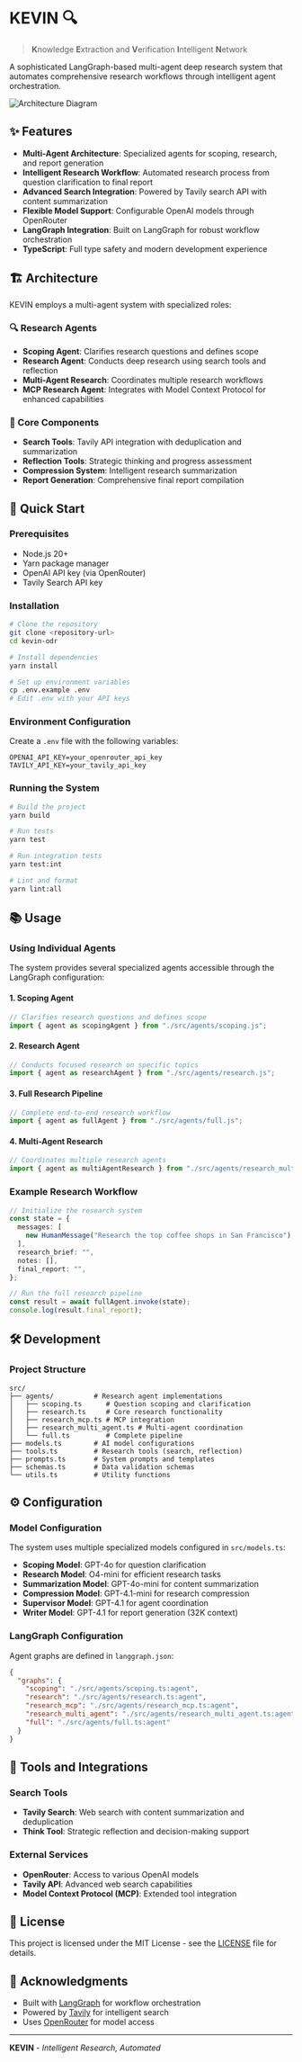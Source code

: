 # KEVIN 🔍

> **K**nowledge **E**xtraction and **V**erification **I**ntelligent **N**etwork

A sophisticated LangGraph-based multi-agent deep research system that automates comprehensive research workflows through intelligent agent orchestration.

![Architecture Diagram](./docs/graph.png)

## ✨ Features

- **Multi-Agent Architecture**: Specialized agents for scoping, research, and report generation
- **Intelligent Research Workflow**: Automated research process from question clarification to final report
- **Advanced Search Integration**: Powered by Tavily search API with content summarization
- **Flexible Model Support**: Configurable OpenAI models through OpenRouter
- **LangGraph Integration**: Built on LangGraph for robust workflow orchestration
- **TypeScript**: Full type safety and modern development experience

## 🏗️ Architecture

KEVIN employs a multi-agent system with specialized roles:

### 🔍 Research Agents

- **Scoping Agent**: Clarifies research questions and defines scope
- **Research Agent**: Conducts deep research using search tools and reflection
- **Multi-Agent Research**: Coordinates multiple research workflows
- **MCP Research Agent**: Integrates with Model Context Protocol for enhanced capabilities

### 🧠 Core Components

- **Search Tools**: Tavily API integration with deduplication and summarization
- **Reflection Tools**: Strategic thinking and progress assessment
- **Compression System**: Intelligent research summarization
- **Report Generation**: Comprehensive final report compilation

## 🚀 Quick Start

### Prerequisites

- Node.js 20+
- Yarn package manager
- OpenAI API key (via OpenRouter)
- Tavily Search API key

### Installation

```bash
# Clone the repository
git clone <repository-url>
cd kevin-odr

# Install dependencies
yarn install

# Set up environment variables
cp .env.example .env
# Edit .env with your API keys
```

### Environment Configuration

Create a `.env` file with the following variables:

```env
OPENAI_API_KEY=your_openrouter_api_key
TAVILY_API_KEY=your_tavily_api_key
```

### Running the System

```bash
# Build the project
yarn build

# Run tests
yarn test

# Run integration tests
yarn test:int

# Lint and format
yarn lint:all
```

## 📚 Usage

### Using Individual Agents

The system provides several specialized agents accessible through the LangGraph configuration:

#### 1. Scoping Agent

```typescript
// Clarifies research questions and defines scope
import { agent as scopingAgent } from "./src/agents/scoping.js";
```

#### 2. Research Agent

```typescript
// Conducts focused research on specific topics
import { agent as researchAgent } from "./src/agents/research.js";
```

#### 3. Full Research Pipeline

```typescript
// Complete end-to-end research workflow
import { agent as fullAgent } from "./src/agents/full.js";
```

#### 4. Multi-Agent Research

```typescript
// Coordinates multiple research agents
import { agent as multiAgentResearch } from "./src/agents/research_multi_agent.js";
```

### Example Research Workflow

```typescript
// Initialize the research system
const state = {
  messages: [
    new HumanMessage("Research the top coffee shops in San Francisco"),
  ],
  research_brief: "",
  notes: [],
  final_report: "",
};

// Run the full research pipeline
const result = await fullAgent.invoke(state);
console.log(result.final_report);
```

## 🛠️ Development

### Project Structure

```
src/
├── agents/          # Research agent implementations
│   ├── scoping.ts      # Question scoping and clarification
│   ├── research.ts     # Core research functionality
│   ├── research_mcp.ts # MCP integration
│   ├── research_multi_agent.ts # Multi-agent coordination
│   └── full.ts         # Complete pipeline
├── models.ts        # AI model configurations
├── tools.ts         # Research tools (search, reflection)
├── prompts.ts       # System prompts and templates
├── schemas.ts       # Data validation schemas
└── utils.ts         # Utility functions
```

## ⚙️ Configuration

### Model Configuration

The system uses multiple specialized models configured in `src/models.ts`:

- **Scoping Model**: GPT-4o for question clarification
- **Research Model**: O4-mini for efficient research tasks
- **Summarization Model**: GPT-4o-mini for content summarization
- **Compression Model**: GPT-4.1-mini for research compression
- **Supervisor Model**: GPT-4.1 for agent coordination
- **Writer Model**: GPT-4.1 for report generation (32K context)

### LangGraph Configuration

Agent graphs are defined in `langgraph.json`:

```json
{
  "graphs": {
    "scoping": "./src/agents/scoping.ts:agent",
    "research": "./src/agents/research.ts:agent",
    "research_mcp": "./src/agents/research_mcp.ts:agent",
    "research_multi_agent": "./src/agents/research_multi_agent.ts:agent",
    "full": "./src/agents/full.ts:agent"
  }
}
```

## 🔧 Tools and Integrations

### Search Tools

- **Tavily Search**: Web search with content summarization and deduplication
- **Think Tool**: Strategic reflection and decision-making support

### External Services

- **OpenRouter**: Access to various OpenAI models
- **Tavily API**: Advanced web search capabilities
- **Model Context Protocol (MCP)**: Extended tool integration

## 📄 License

This project is licensed under the MIT License - see the [LICENSE](LICENSE) file for details.

## 🙏 Acknowledgments

- Built with [LangGraph](https://github.com/langchain-ai/langgraph) for workflow orchestration
- Powered by [Tavily](https://tavily.com/) for intelligent search
- Uses [OpenRouter](https://openrouter.ai/) for model access

---

**KEVIN** - _Intelligent Research, Automated_
